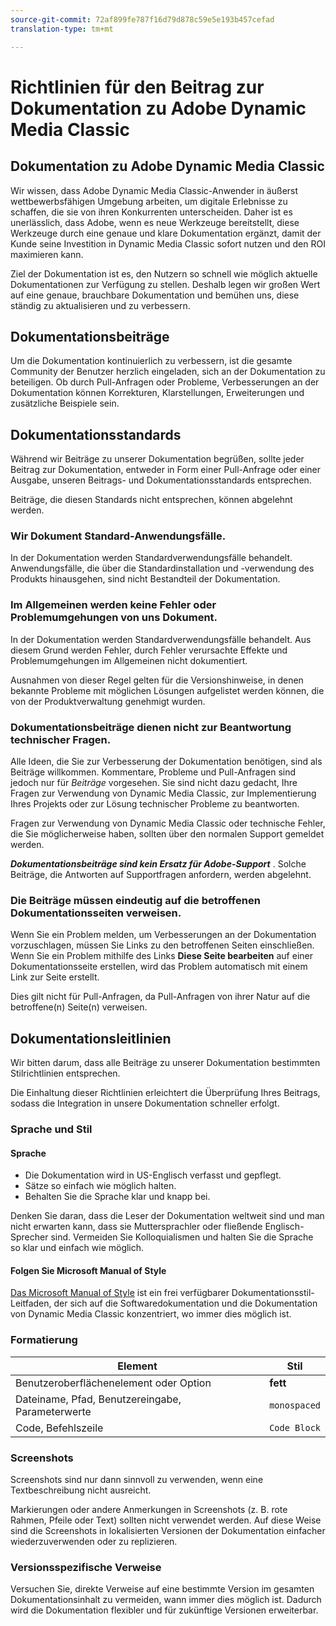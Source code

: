```yaml
---
source-git-commit: 72af899fe787f16d79d878c59e5e193b457cefad
translation-type: tm+mt

---
```

# Richtlinien für den Beitrag zur Dokumentation zu Adobe Dynamic Media Classic

## Dokumentation zu Adobe Dynamic Media Classic

Wir wissen, dass Adobe Dynamic Media Classic-Anwender in äußerst wettbewerbsfähigen Umgebung arbeiten, um digitale Erlebnisse zu schaffen, die sie von ihren Konkurrenten unterscheiden. Daher ist es unerlässlich, dass Adobe, wenn es neue Werkzeuge bereitstellt, diese Werkzeuge durch eine genaue und klare Dokumentation ergänzt, damit der Kunde seine Investition in Dynamic Media Classic sofort nutzen und den ROI maximieren kann.

Ziel der Dokumentation ist es, den Nutzern so schnell wie möglich aktuelle Dokumentationen zur Verfügung zu stellen. Deshalb legen wir großen Wert auf eine genaue, brauchbare Dokumentation und bemühen uns, diese ständig zu aktualisieren und zu verbessern.

## Dokumentationsbeiträge

Um die Dokumentation kontinuierlich zu verbessern, ist die gesamte Community der Benutzer herzlich eingeladen, sich an der Dokumentation zu beteiligen. Ob durch Pull-Anfragen oder Probleme, Verbesserungen an der Dokumentation können Korrekturen, Klarstellungen, Erweiterungen und zusätzliche Beispiele sein.

## Dokumentationsstandards

Während wir Beiträge zu unserer Dokumentation begrüßen, sollte jeder Beitrag zur Dokumentation, entweder in Form einer Pull-Anfrage oder einer Ausgabe, unseren Beitrags- und Dokumentationsstandards entsprechen.

Beiträge, die diesen Standards nicht entsprechen, können abgelehnt werden.

### Wir Dokument Standard-Anwendungsfälle.

In der Dokumentation werden Standardverwendungsfälle behandelt. Anwendungsfälle, die über die Standardinstallation und -verwendung des Produkts hinausgehen, sind nicht Bestandteil der Dokumentation.

### Im Allgemeinen werden keine Fehler oder Problemumgehungen von uns Dokument.

In der Dokumentation werden Standardverwendungsfälle behandelt. Aus diesem Grund werden Fehler, durch Fehler verursachte Effekte und Problemumgehungen im Allgemeinen nicht dokumentiert.

Ausnahmen von dieser Regel gelten für die Versionshinweise, in denen bekannte Probleme mit möglichen Lösungen aufgelistet werden können, die von der Produktverwaltung genehmigt wurden.

### Dokumentationsbeiträge dienen nicht zur Beantwortung technischer Fragen.

Alle Ideen, die Sie zur Verbesserung der Dokumentation benötigen, sind als Beiträge willkommen. Kommentare, Probleme und Pull-Anfragen sind jedoch nur für *Beiträge* vorgesehen. Sie sind nicht dazu gedacht, Ihre Fragen zur Verwendung von Dynamic Media Classic, zur Implementierung Ihres Projekts oder zur Lösung technischer Probleme zu beantworten.

Fragen zur Verwendung von Dynamic Media Classic oder technische Fehler, die Sie möglicherweise haben, sollten über den normalen Support gemeldet werden.

***Dokumentationsbeiträge sind kein Ersatz für Adobe-Support*** . Solche Beiträge, die Antworten auf Supportfragen anfordern, werden abgelehnt.

### Die Beiträge müssen eindeutig auf die betroffenen Dokumentationsseiten verweisen.

Wenn Sie ein Problem melden, um Verbesserungen an der Dokumentation vorzuschlagen, müssen Sie Links zu den betroffenen Seiten einschließen. Wenn Sie ein Problem mithilfe des Links **Diese Seite bearbeiten** auf einer Dokumentationsseite erstellen, wird das Problem automatisch mit einem Link zur Seite erstellt.

Dies gilt nicht für Pull-Anfragen, da Pull-Anfragen von ihrer Natur auf die betroffene(n) Seite(n) verweisen.

## Dokumentationsleitlinien

Wir bitten darum, dass alle Beiträge zu unserer Dokumentation bestimmten Stilrichtlinien entsprechen.

Die Einhaltung dieser Richtlinien erleichtert die Überprüfung Ihres Beitrags, sodass die Integration in unsere Dokumentation schneller erfolgt.

### Sprache und Stil

#### Sprache

* Die Dokumentation wird in US-Englisch verfasst und gepflegt.
* Sätze so einfach wie möglich halten.
* Behalten Sie die Sprache klar und knapp bei.

Denken Sie daran, dass die Leser der Dokumentation weltweit sind und man nicht erwarten kann, dass sie Muttersprachler oder fließende Englisch-Sprecher sind. Vermeiden Sie Kolloquialismen und halten Sie die Sprache so klar und einfach wie möglich.

#### Folgen Sie Microsoft Manual of Style

[Das Microsoft Manual of Style](https://docs.microsoft.com/en-us/style-guide/welcome/) ist ein frei verfügbarer Dokumentationsstil-Leitfaden, der sich auf die Softwaredokumentation und die Dokumentation von Dynamic Media Classic konzentriert, wo immer dies möglich ist.

### Formatierung

| Element | Stil |
|---|---|
| Benutzeroberflächenelement oder Option | **fett** |
| Dateiname, Pfad, Benutzereingabe, Parameterwerte | `monospaced` |
| Code, Befehlszeile | ```Code Block``` |

### Screenshots

Screenshots sind nur dann sinnvoll zu verwenden, wenn eine Textbeschreibung nicht ausreicht.

Markierungen oder andere Anmerkungen in Screenshots (z. B. rote Rahmen, Pfeile oder Text) sollten nicht verwendet werden. Auf diese Weise sind die Screenshots in lokalisierten Versionen der Dokumentation einfacher wiederzuverwenden oder zu replizieren.

### Versionsspezifische Verweise

Versuchen Sie, direkte Verweise auf eine bestimmte Version im gesamten Dokumentationsinhalt zu vermeiden, wann immer dies möglich ist. Dadurch wird die Dokumentation flexibler und für zukünftige Versionen erweiterbar.
